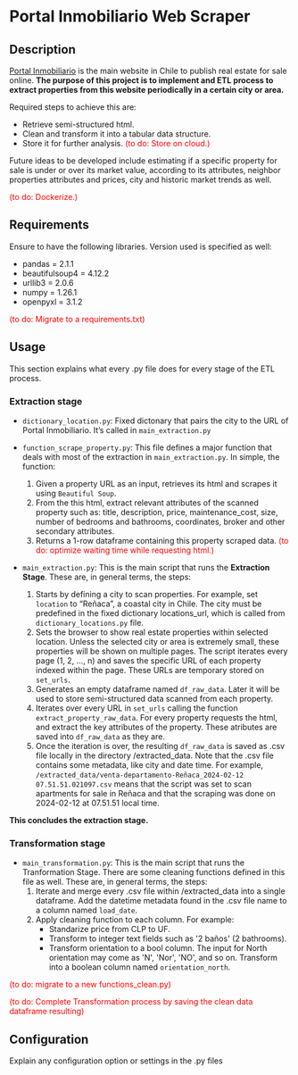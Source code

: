 # Portal Inmobiliario Web Scraper
## Description
[Portal Inmobiliario](https://www.portalinmobiliario.com/) is the main website in Chile to publish real estate for sale online. 
**The purpose of this project is to implement and ETL process to extract properties from this website periodically in a certain city or area.**

Required steps to achieve this are:
- Retrieve semi-structured html.
- Clean and transform it into a tabular data structure.
- Store it for further analysis. <span style="color:red;">(to do: Store on cloud.)</span>

Future ideas to be developed include estimating if a specific property for sale is under or over its market value, according to its attributes, neighbor properties attributes and prices, city and historic market trends as well.

<span style="color:red;">(to do: Dockerize.)</span>

## Requirements
Ensure to have the following libraries. Version used is specified as well:
- pandas = 2.1.1
- beautifulsoup4 = 4.12.2
- urllib3 = 2.0.6
- numpy = 1.26.1
- openpyxl = 3.1.2

<span style="color:red;">(to do: Migrate to a requirements.txt)</span>


## Usage
This section explains what every .py file does for every stage of the ETL process.

### **Extraction stage**

- `dictionary_location.py`: Fixed dictonary that pairs the city to the URL of Portal Inmobiliario. It’s called in `main_extraction.py`

- `function_scrape_property.py`: This file defines a major function that deals with most of the extraction in `main_extraction.py`. In simple, the function:
    1. Given a property URL as an input, retrieves its html and scrapes it using `Beautiful Soup`.
    2. From the this html, extract relevant attributes of the scanned property such as: title, description, price, maintenance_cost, size, number of bedrooms and bathrooms, coordinates, broker and other secondary attributes.
    3. Returns a 1-row dataframe containing this property scraped data.
<span style="color:red;">(to do: optimize waiting time while requesting html.)</span>

- `main_extraction.py`: This is the main script that runs the **Extraction Stage**. These are, in general terms, the steps:
    1. Starts by defining a city to scan properties. For example, set `location` to “Reñaca”, a coastal city in Chile. The city must be predefined in the fixed dictionary locations_url, which is called from `dictionary_locations.py` file.
    2. Sets the browser to show real estate properties within selected location. Unless the selected city or area is extremely small, these properties will be shown on multiple pages. The script iterates every page (1, 2, …, n) and saves the specific URL of each property indexed within the page. These URLs are temporary stored on `set_urls`.
    3. Generates an empty dataframe named `df_raw_data`. Later it will be used to store semi-structured data scanned from each property.
    4. Iterates over every URL in `set_urls` calling the function `extract_property_raw_data`. For every property requests the html, and extract the key attributes of the property. These atributes are saved into `df_raw_data` as they are.
    5. Once the iteration is over, the resulting `df_raw_data` is saved as .csv file locally in the directory /extracted_data. Note that the .csv file contains some metadata, like city and date time. For example, `/extracted_data/venta-departamento-Reñaca_2024-02-12 07.51.51.021097.csv` means that the script was set to scan apartments for sale in Reñaca and that the scraping was done on 2024-02-12 at 07.51.51 local time.

**This concludes the extraction stage.**

### **Transformation stage**

- `main_transformation.py`:  This is the main script that runs the Tranformation Stage. There are some cleaning functions defined in this file as well. These are, in general terms, the steps:
    1. Iterate and merge every .csv file within /extracted_data into a single dataframe. Add the datetime metadata found in the .csv file name to a column named `load_date`.
    2. Apply cleaning function to each column. For example:
        - Standarize price from CLP to UF.
        - Transform to integer text fields such as '2 baños' (2 bathrooms).
        - Transform orientation to a bool column. The input for North orientation may come as 'N', 'Nor', 'NO', and so on. Transform into a boolean column named `orientation_north`.

<span style="color:red;">(to do: migrate to a new functions_clean.py)</span>

<span style="color:red;">(to do: Complete Transformation process by saving the clean data dataframe resulting)</span>
## Configuration
Explain any configuration option or settings in the .py files